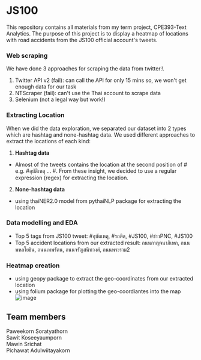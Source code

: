 # JS100

This repository contains all materials from my term project, CPE393-Text Analytics. The purpose of this project is to display a heatmap of locations with road accidents from the JS100 official account's tweets.

### Web scraping
We have done 3 approaches for scraping the data from twitter:\
1. Twitter API v2 (fail): can call the API for only 15 mins so, we won't get enough data for our task
2. NTScraper (fail): can't use the Thai account to scrape data
3. Selenium (not a legal way but work!)

### Extracting Location
When we did the data exploration, we separated our dataset into 2 types which are hashtag and none-hashtag data. We used different approaches to extract the locations of each kind:
1. **Hashtag data**
- Almost of the tweets contains the location at the second position of # e.g. #อุบัติเหตุ ... #<location>. From these insight, we decided to use a regular expression (regex) for extracting the location.
2. **None-hashtag data**
- using thaiNER2.0 model from pythaiNLP package for extracting the location

### Data modelling and EDA
- Top 5 tags from JS100 tweet: #อุบัตเหตุ, #รถติด, #JS100, #ข่าวPNC, #JS100
- Top 5 accident locations from our extracted result: ถนนกาญจนาภิเษก, ถนนพหลโยธิน, ถนนเทพรัตน, ถนนจรัญสนิทวงศ์, ถนนพระราม2

### Heatmap creation
- using geopy package to extract the geo-coordinates from our extracted location
- using folium package for plotting the geo-coordiantes into the map
![image](https://github.com/user-attachments/assets/26e73211-b681-4d66-ba83-d601abbb384e)

## Team members
Paweekorn Soratyathorn\
Sawit Koseeyaumporn\
Mawin Srichat\
Pichawat Adulwiitayakorn

